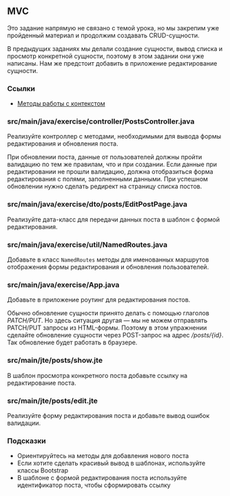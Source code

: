 ## MVC

Это задание напрямую не связано с темой урока, но мы закрепим уже пройденный материал и продолжим создавать CRUD-сущности.

В предыдущих заданиях мы делали создание сущности, вывод списка и просмотр конкретной сущности, поэтому в этом задании они уже написаны. Нам же предстоит добавить в приложение редактирование сущности.

### Ссылки

* [Методы работы с контекстом](https://javalin.io/documentation#context)

### src/main/java/exercise/controller/PostsController.java

Реализуйте контроллер с методами, необходимыми для вывода формы редактирования и обновления поста.

При обновлении поста, данные от пользователей должны пройти валидацию по тем же правилам, что и при создании. Если данные при редактировании не прошли валидацию, должна отобразиться форма редактирования с полями, заполненными данными. При успешном обновлении нужно сделать редирект на страницу списка постов.

### src/main/java/exercise/dto/posts/EditPostPage.java

Реализуйте дата-класс для передачи данных поста в шаблон с формой редактирования.

### src/main/java/exercise/util/NamedRoutes.java

Добавьте в класс `NamedRoutes` методы для именованных маршрутов отображения формы редактирования и обновления пользователей.

### src/main/java/exercise/App.java

Добавьте в приложение роутинг для редактирования постов.

Обычно обновление сущности принято делать с помощью глаголов *PATCH/PUT*. Но здесь ситуация другая — мы не можем отправлять PATCH/PUT запросы из HTML-формы. Поэтому в этом упражнении сделайте обновление сущности через POST-запрос на адрес */posts/{id}*. Так обновление будет работать в браузере.

### src/main/jte/posts/show.jte

В шаблон просмотра конкретного поста добавьте ссылку на редактирование поста.

### src/main/jte/posts/edit.jte

Реализуйте форму редактирования поста и добавьте вывод ошибок валидации.

### Подсказки

* Ориентируйтесь на методы для добавления нового поста
* Если хотите сделать красивый вывод в шаблонах, используйте классы Bootstrap
* В шаблоне с формой редактирования поста используйте идентификатор поста, чтобы сформировать ссылку
